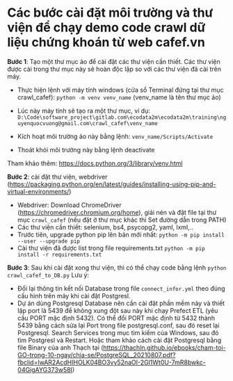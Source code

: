 # Các bước cài đặt môi trường và thư viện để chạy demo code crawl dữ liệu chứng khoán từ web cafef.vn

**Bước 1**: Tạo một thư mục ảo để cài đặt các thư viện cần thiết. Các thư viện được cài trong thư mục này
sẽ hoàn độc lập so với các thư viện đã cài trên máy.

- Thực hiện lệnh với máy tính windows (cửa sổ Terminal đứng tại thư mục crawl_cafef):
    `python -m venv venv_name` (venv_name là tên thư mục ảo)
- Lúc này máy tính sẽ tạo ra một thư mục, ví dụ: `D:\Code\software_project\gitlab.com\ecodata2m\ecodata2m\training\nguyenquocvuong@gmail.com\crawl_cafef\venv_name`

- Kích hoạt môi trường ảo này bằng lệnh:
    `venv_name/Scripts/Activate`
- Thoát khỏi môi trường này bằng lệnh deactivate

Tham khảo thêm: https://docs.python.org/3/library/venv.html

**Bước 2**: cài đặt thư viện, webdriver (https://packaging.python.org/en/latest/guides/installing-using-pip-and-virtual-environments/)

 - Webdriver: Download ChromeDriver (https://chromedriver.chromium.org/home), giải nén và đặt file tại thư mục `crawl_cafef` (nếu đặt ở thư mục khác thì Set đường dẫn trong PATH)
 - Các thư viện cần thiết: selenium, bs4, psycopg2, yaml, lxml,..
 - Trước tiên, upgrade python pip lên bản mới nhất: 
	`python -m pip install --user --upgrade pip`
 - Cài thư viện đã được list trong file requirements.txt
	`python -m pip install -r requirements.txt`

**Bước 3**: Sau khi cài đặt xong thư viện, thì có thể chạy code bằng lệnh `python crawl_cafef_to_DB.py`
Lưu ý:
 - Đổi lại thông tin kết nối Database trong file `connect_infor.yml` theo đúng cấu hình trên máy khi cài đặt Postgresl.
 - Dự án dùng Postgresql Database nên cần cài đặt phần mềm này và thiết lập port là 5439 để không xung đột sau này khi chạy Prefect ETL (yêu cầu PORT mặc định 5432).
Có thể đổi PORT mặc định từ 5432 thành 5439 bằng cách sửa lại Port trong file postgresql.conf, sau đó reset lại Postgresql.
Search Services trong mục tìm kiếm của Windows, sau đó tìm Postgresl và Restart.
Hoặc tham khảo cách cài đặt Postgresql bằng file Binary của anh Thạch tại (https://thachln.github.io/ebooks/cham-toi-GO-trong-10-ngay/chia-se/PostgreSQL_20210807.pdf?fbclid=IwAR2AcdHIHOLK04BO3vy52naOI-2Gl1Wt0U-7mR8bwkc-04GigAYG373w58I)
